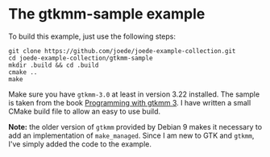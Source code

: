 # The gtkmm-sample example

To build this example, just use the following steps:

    git clone https://github.com/joede/joede-example-collection.git
    cd joede-example-collection/gtkmm-sample
    mkdir .build && cd .build
    cmake ..
    make

Make sure you have `gtkmm-3.0` at least in version 3.22 installed. The sample
is taken from the book [Programming with gtkmm 3](https://developer.gnome.org/gtkmm-tutorial/stable/).
I have written a small CMake build file to allow an easy to use build.

**Note:** the older version of `gtkmm` provided by Debian 9 makes it necessary to add
an implementation of `make_managed`. Since I am new to GTK and `gtkmm`, I've simply
added the code to the example.

